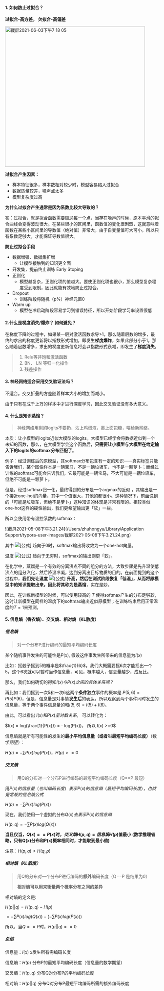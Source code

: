 #### 1. 如何防止过拟合？

**过拟合-高方差， 欠拟合-高偏差**

<img width="458" alt="截屏2021-06-03下午7 18 05" src="https://user-images.githubusercontent.com/26454305/120636641-6f891b80-c4a0-11eb-99d9-43fe8bf3303c.png">

**过拟合产生因素：**

- 样本特征很多，样本数相对较少时，模型容易陷入过拟合
- 数据质量较差，噪声点太多
- 模型复杂度过高

**为什么过拟合产生通常是因为系数比较大导致的？**

答：过拟合，就是拟合函数需要顾忌每一个点，当存在噪声的时候，原本平滑的拟合曲线会变得波动很大。在某些很小的区间里，函数值的变化很剧烈，这就意味着函数在某些小区间里的导数值（绝对值）非常大，由于自变量值可大可小，所以只有系数足够大，才能保证导数值很大。

**防止过拟合手段**

- 数据增强、数据集扩增
  - 让模型接触到的知识更全面
- 开发集，提前终止训练 Early Stoping
- 正则化
  - 模型越复杂，正则化项的值越大。要使正则化项也很小，那么模型复杂程度受到限制，因此就能有效地防止过拟合。
- Dropout
  - 训练阶段将随机（p%）神经元置0
- Warm up 
  - 模型在冷启动阶段容易学习到错误特征，所以开始阶段学习率设置很低



#### 2.什么是梯度消失/爆炸？ 如何避免？

在梯度下降的过程中，如果某一层对激活函数求导>1，那么随着层数的增多，最终的求出的梯度更新将以指数形式增加，即发生**梯度爆炸**，如果此部分小于1，那么随着层数增多，求出的梯度更新信息将会以指数形式衰减，即发生了**梯度消失**。

> 1. Relu等非饱和激活函数
> 2. BN、 LN 等归一化操作
> 3. 残差操作



#### 3. 神经网络适合采用交叉验证法吗？

不适合。交叉折叠的方差随着样本大小的增加而减小。 

由于只有在成千上万的样本中才进行深度学习，因此交叉验证没有多大意义。



#### 4. 什么是知识蒸馏？

>  神经网络用剩的logits不要扔，沾上鸡蛋液，裹上面包糠，喂给新网络。

本质：让小模型的logits近似大模型的logits。大模型已经学会将数据近似到一个未知的函数，那么，在大模型学会这个函数后，**只需要让小模型与大模型在给定输入下的logits的softmax分布匹配了**。

例子：经过训练后的原模型，其softmax分布包含有一定的知识——真实标签只能告诉我们，某个图像样本是一辆宝马，不是一辆垃圾车，也不是一颗萝卜；而经过训练的softmax可能会告诉我们，它最可能是一辆宝马，不大可能是一辆垃圾车，但绝不可能是一颗萝卜。

但是，经过softmax归一化，最终得到的分布是一个argmax的近似 ，其输出是一个接近one-hot的向量，其中一个值很大，其他的都很小。这种情况下，前面说到的「可能是垃圾车，但绝不是萝卜」这种知识的体现是非常有限的。相较类似one-hot这样的硬性输出，我们更希望输出更「软」一些。

所以会使用带有温控系数的softmax：

![截屏2021-05-08下午3.21.24](/Users/zhuhongyu/Library/Application Support/typora-user-images/截屏2021-05-08下午3.21.24.png)

其中 ![[公式]](https://www.zhihu.com/equation?tex=T) 趋向于0时，softmax输出将收敛为一个one-hot向量。 

温度 ![[公式]](https://www.zhihu.com/equation?tex=T) 趋向于无穷时，softmax的输出则更「软」。

在化学中，蒸馏是一个有效的分离沸点不同的组分的方法，大致步骤是先升温使低沸点的组分汽化，然后降温冷凝，达到分离出目标物质的目的。在前面提到的这个过程中，**我们先让温度** ![[公式]](https://www.zhihu.com/equation?tex=T) **升高，然后在测试阶段恢复「低温」，从而将原模型中的知识提取出来，因此将其称为是蒸馏**，实在是妙。

因此，在训练新模型的时候，可以使用较高的 $T$ 使得softmax产生的分布足够软，这时让新模型在同样的温度下的softmax输出近似原模型；在训练结束后用正常温度的$T=1$来预测。



#### 5. 信息熵（香农熵）、交叉熵、相对熵（KL散度）

##### 信息熵

> 对一个分布P进行编码的最短平均编码长度

某个随机事件发生的可能性是$P(x)$, 假设这件事发生所带来的信息量为$I(x)$

比如：摇骰子摇到5的概率是$\frac{1}{6}$，我们大概需要摇6次才能摇出一个5，这个6次就可以暂时当作信息量，可见，概率越大，信息量越少，成反比。

那么，我们如何确切的得知$I(x)与P(x)之间的具体关系呢？$

再比如：我们摇到一次5和一次6这两个**条件独立**事件的概率是 $P(5,6) = P(5)P(6)$，但是，信息量是对事情**发生后**的表达，所以观察到两个事件同时发生的信息量，等于两个事件信息量的和$I(5,6) = I(5)+I(6)$。

由此，可以看出 $I(x)和P(x)呈对数关系$， 可以转化为：

$I(x) = log(\frac{1}{P(x)}) = - log(P(x))， 所以 I(x) >=0$

信息熵就是所有可能性的发生的**最小平均信息量（或者叫最短平均编码长度）**（数学期望）：

$H(p) = -\sum P(x)log(P(x))，  H(p) >=0$



##### 交叉熵

> 用Q的分布对一个分布P进行编码的最短平均编码长度（Q==P 最短）

用$P(x)的信息量（也叫编码长度）表示P(x)的信息熵（最短平均编码长度），也就是常规的信息熵公式$

$H(p) = -\sum P(x)log(P(x))$

现在，我们使用一个虚拟的分布$Q(x)去表示P(x)的信息熵$

$H(p,q) = -\sum P(x)log(Q(x))$

**当且仅当，$Q(x) == P(x)$时，$交叉熵H(p,q) = 信息熵H(p)$值最小 (数学推理省略，只有Q(x)分布和P(x)概率相同时，才能取到最小值)**

注意：$H(p,q) \not= H(q,p)$



##### 相对熵（KL散度）

> 用Q的分布对一个分布P进行编码的**额外**编码长度（Q==P 是结果为0）
>
> **相对熵可以用来衡量两个概率分布之间的差异**

相对熵的定义是:

$H(p||q) = H(p,q) - H(p)$

$=-\sum P(x)log(Q(x)) - (-\sum P(x)log(P(x)))$

所以，当$Q==P$时，$H(p||q) == 0$



##### 总结

信息量：$I(x)$  $x$发生所有需编码长度

信息熵：$H(p)$  分布P的最短平均编码长度（信息量的数学期望）

交叉熵：$H(p,q)$ 分布Q对分布P的平均编码长度

相对熵：$H(p||q)$ 分布Q对分布P最短平均编码所需的额外编码长度



